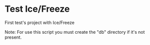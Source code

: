 Test Ice/Freeze
=====================================

First test's project with Ice/Freeze

Note:
For use this script you must create the "db" directory if it's not present.

